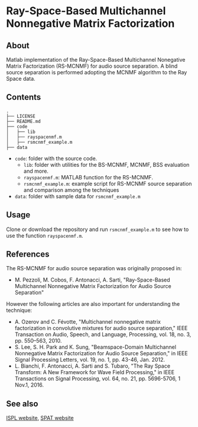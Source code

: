 # Ray-Space-Based Multichannel Nonnegative Matrix Factorization 

## About
Matlab implementation of the Ray-Space-Based Multichannel Nonegative Matrix Factorization (RS-MCNMF) for audio source separation.
A blind source separation is performed adopting the MCNMF algorithm to the Ray Space data. 

## Contents

```
.
├── LICENSE
├── README.md
├── code
│   ├── lib
│   ├── rayspacenmf.m
│   ├── rsmcnmf_example.m
├── data
```

- `code`: folder with the source code.
    - `lib`: folder with utilities for the BS-MCNMF, MCNMF, BSS evaluation and more.
    - `rayspacenmf.m`: MATLAB function for the RS-MCNMF.
    - `rsmcnmf_example.m`: example script for RS-MCNMF source separation and comparison among the techniques
- `data`: folder with sample data for `rsmcnmf_example.m`

## Usage

Clone or download the repository and run `rsmcnmf_example.m` to see how to use the function `rayspacenmf.m`.

## References

The RS-MCNMF for audio source separation was originally proposed in:
* M. Pezzoli, M. Cobos, F. Antonacci, A. Sarti, "Ray-Space-Based Multichannel Nonnegative Matrix Factorization for Audio Source Separation" 

However the following articles are also important for understanding the technique:

* A. Ozerov and C. Févotte, "Multichannel nonnegative matrix factorization in convolutive mixtures for audio source separation," IEEE Transaction on Audio, Speech, and Language, Processing, vol. 18, no. 3, pp. 550–563, 2010.
* S. Lee, S. H. Park and K. Sung, "Beamspace-Domain Multichannel Nonnegative Matrix Factorization for Audio Source Separation," in IEEE Signal Processing Letters, vol. 19, no. 1, pp. 43-46, Jan. 2012.
* L. Bianchi, F. Antonacci, A. Sarti and S. Tubaro, "The Ray Space Transform: A New Framework for Wave Field Processing," in IEEE Transactions on Signal Processing, vol. 64, no. 21, pp. 5696-5706, 1 Nov.1, 2016.

## See also
[ISPL website](http://ispl.deib.polimi.it), [SPAT  website](https://spat.blogs.uv.es)
